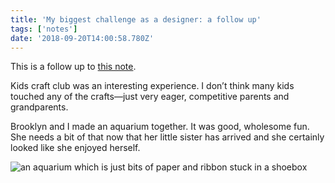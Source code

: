 ```yaml
---
title: 'My biggest challenge as a designer: a follow up'
tags: ['notes']
date: '2018-09-20T14:00:58.780Z'
---
```

This is a follow up to [this note](/notes/34/).

Kids craft club was an interesting experience. I don’t think many kids touched any of the crafts—just very eager, competitive parents and grandparents.

Brooklyn and I made an aquarium together. It was good, wholesome fun. She needs a bit of that now that her little sister has arrived and she certainly looked like she enjoyed herself.

![an aquarium which is just bits of paper and ribbon stuck in a shoebox](https://hankchizljaw.imgix.net/67948707-A91F-47C7-8198-4F6518C03243.jpeg?auto=format&q=60)
